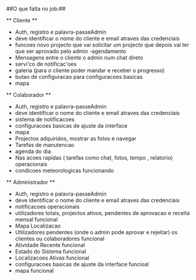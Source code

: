 ##O que falta no job:##

** Cliente **

- Auth, registro  e palavra-passeAdmin
- deve identificar o nome do cliente e email atraves das credenciais
- funcoes novo projecto que vai solicitar um projecto
que depois vai ter que ser aprovado pelo admin
-agendamento
- Mensagens entre o cliente o admin num chat direto
- servi'co de notificac'oes 
- galeria (para o cliente poder mandar e receber o progresso)
- butao de configuracao para configuracoes basicas
- mapa



** Colaborador **
- Auth, registro  e palavra-passeAdmin
- deve identificar o nome do cliente e email atraves das credenciais
- sistema de notificacoes
- configuracoes basicas de ajuste da interface
- mapa
- Projectos adquiridos, mostrar as fotos e navegar
- Tarefas de manutencao 
- agenda do dia
- Nas acoes rapidas ( tarefas como chat, fotos, tempo , relatorio) operacionais
- condicoes meteorologicas funcionando

** Administrador **
- Auth, registro  e palavra-passeAdmin
- deve identificar o nome do cliente e email atraves das credenciais
- notificacoes operacionais
- utilizadores totais, projectos ativos, pendentes de aprovacao e  receita mensal funcional
- Mapa Localizacao
- Utilizadores pendentes (onde o admin pode aprovar e rejeitar) os clientes ou colaboradores funcional 
- Atividade Recente funcional
- Estado do Sistema funcional
- Localizacoes Ativas funcional
- configuracoes basicas de ajuste da interface funcioal
- mapa funcional



